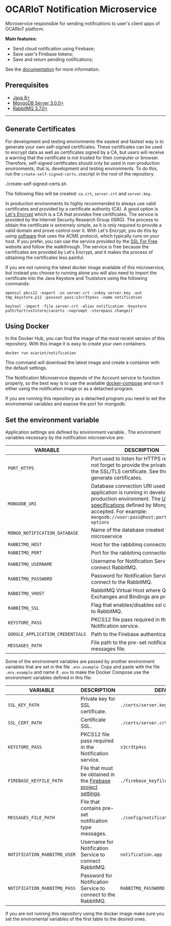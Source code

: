 # OCARIoT Notification Microservice

Microservice responsible for sending notifications to user's client apps of OCARIoT platform.

**Main features:**

-   Send cloud notification using Firebase;
-   Save user's Firebase tokens;
-   Save and return pending notifications;

See the  [documentation](https://github.com/ocariot/notification-service/wiki) for more information.

## Prerequisites

-   [Java 8+](https://www.oracle.com/java/technologies/javase-downloads.html)
-   [MongoDB Server 3.0.0+](https://www.mongodb.com/download-center/community)
-   [RabbitMQ 3.7.0+](https://www.rabbitmq.com/download.html)

----------
## Generate Certificates

For development and testing environments the easiest and fastest way is to generate your own self-signed certificates. These certificates can be used to encrypt data as well as certificates signed by a CA, but users will receive a warning that the certificate is not trusted for their computer or browser. Therefore, self-signed certificates should only be used in non-production environments, that is, development and testing environments. To do this, run the  `create-self-signed-certs.sh`script in the root of the repository.

./create-self-signed-certs.sh

The following files will be created:  `ca.crt`,  `server.crt`  and  `server.key`.

In production environments its highly recommended to always use valid certificates and provided by a certificate authority (CA). A good option is  [Let's Encrypt](https://letsencrypt.org/)  which is a CA that provides free certificates. The service is provided by the Internet Security Research Group (ISRG). The process to obtain the certificate is extremely simple, as it is only required to provide a valid domain and prove control over it. With Let's Encrypt, you do this by using  [software](https://certbot.eff.org/)  that uses the ACME protocol, which typically runs on your host. If you prefer, you can use the service provided by the  [SSL For Free](https://www.sslforfree.com/)  website and follow the walkthrough. The service is free because the certificates are provided by Let's Encrypt, and it makes the process of obtaining the certificates less painful.

If you are not running the latest docker image available of this microservice, but instead you choose to running alone you will also need to import the certificate into the Java Keystore and Truststore  using the following commands:

`openssl pkcs12 -export -in server.crt -inkey server.key -out tmp_keystore.p12 -passout pass:s3cr3tp4ss -name notification`

`keytool -import -file server.crt -alias notification -keystore path/to/truststore/cacerts -noprompt -storepass changeit`


## Using Docker

In the Docker Hub, you can find the image of the most recent version of this repository. With this image it is easy to create your own containers.

`docker run ocariot/notification`

This command will download the latest image and create a container with the default settings.

The Notification Microservice depends of the Account service to function properly, so the best way is to use the available [docker-compose](https://github.com/ocariot/docker-compose) and run it either using the notification image or as a detached program.

If you are running this repository as a detached program you need to set the enviromental variables and expose the port for mongodb.

## Set the environment variable

Application settings are defined by environment variable.. The enviroment variables necessary by the notification microservice are:

|VARIABLE  | DESCRIPTION |DEFAULT|
|--|--|--|
| `PORT_HTTPS`| Port used to listen for HTTPS requests. Do not forget to provide the private key and the SSL/TLS certificate. See the topic generate certificates.| `10001` |
| `MONGODB_URI` |Database connection URI used if the application is running in development or production environment. The [URI specifications](https://docs.mongodb.com/manual/reference/connection-string) defined by MongoDB are accepted. For example: `mongodb://user:pass@host:port/database?options` | `mongodb://${NOTIFICATION_DB_USER}:${NOTIFICATION_DB_PASS}@mongo-notification:27017/notification?ssl=true`|
| `MONGO_NOTIFICATION_DATABASE`| Name of the database created for the microservice| `notification`|
| `RABBITMQ_HOST`| Host for the rabbitmq connecton  |`rabbitmq` |
| `RABBITMQ_PORT`| Port for the rabbitmq connection|`${RABBITMQ_PORT:-5672}`|
| `RABBITMQ_USERNAME`| Username for Notification Service to connect RabbitMQ.| `${NOTIFICATION_RABBITMQ_USER}`|
| `RABBITMQ_PASSWORD`| Password for Notification Service to connect to the RabbitMQ. | `${NOTIFICATION_RABBITMQ_PASS}`|
| `RABBITMQ_VHOST` |RabbitMQ Virtual Host where Queues, Exchanges and Bindings are present. | `ocariot`|
| `RABBITMQ_SSL`| Flag that enables/disables ssl connection to RabbitMQ.|`false` |
| `KEYSTORE_PASS` | PKCS12 file pass required in the Notification service. | `${KEYSTORE_PASS}`|
| `GOOGLE_APPLICATION_CREDENTIALS`|Path to the Firebase authentication file. |`/etc/keys/firebase_keyfile.json` |
| `MESSAGES_PATH`| File path to the pre-set notification messages file.| `/etc/keys/messages.json`|


Some of the environment variables are passed by another environment variables that are set in the file `.env.example`.
Copy and paste with the file `.env.example` and name it `.env` to make the Docker Compose use the environment variables defined in this file:

|VARIABLE  | DESCRIPTION |DEFAULT|
|--|--|--|
| `SSL_KEY_PATH` |Private key for SSL certificate. | `./certs/server.key` |
| `SSL_CERT_PATH`| Certificate SSL. | `./certs/server.crt`|
|`KEYSTORE_PASS` | PKCS12 file pass required in the Notification service. | `s3cr3tp4ss`|
|`FIREBASE_KEYFILE_PATH` |File that must be obtained in the [Firebase project settings](https://firebase.google.com/docs/admin/setup?gclid=CjwKCAjw-YT1BRAFEiwAd2WRtkXLw8yNy11nuoWcGTH1mvwYSucmcuzJ9SXDSvBO-jDqX-8kA3efjxoCxdUQAvD_BwE#java). |`./firebase_keyfile.json` |
| `MESSAGES_FILE_PATH`|File that contains pre-set notification type messages. | `./config/notification/messages.json`|
| `NOTIFICATION_RABBITMQ_USER`| Username for Notification Service to connect RabbitMQ.|`notification.app` |
| `NOTIFICATION_RABBITMQ_PASS`| Password for Notification Service to connect to the RabbitMQ.|`RABBITMQ_PASSWORD` |

 If you are not running this repository using the docker image make sure you set the enviromental variables of the first table to the desired ones.
